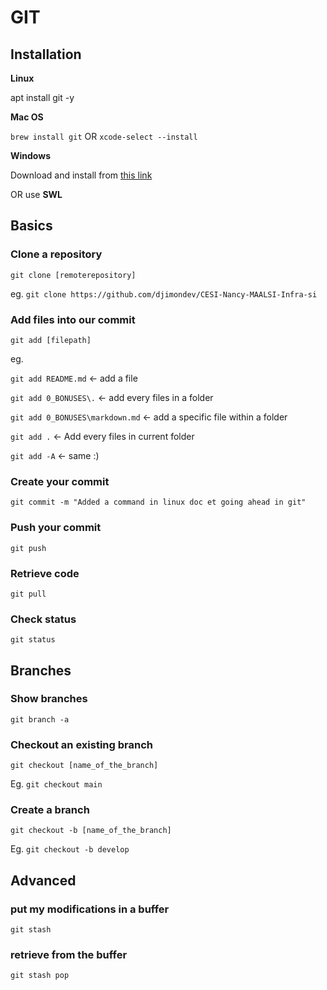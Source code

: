 # GIT

## Installation

**Linux**

apt install git -y

**Mac OS**

`brew install git`
OR
`xcode-select --install`

**Windows**

Download and install from [this link](https://gitforwindows.org/)

OR use **SWL**

## Basics

### Clone a repository

`git clone [remoterepository]`

eg. `git clone https://github.com/djimondev/CESI-Nancy-MAALSI-Infra-si`

### Add files into our commit

`git add [filepath]`

eg.

`git add README.md` <- add a file

`git add 0_BONUSES\.` <- add every files in a folder

`git add 0_BONUSES\markdown.md` <- add a specific file within a folder

`git add .` <- Add every files in current folder

`git add -A` <- same :)

### Create your commit

`git commit -m "Added a command in linux doc et going ahead in git"`

### Push your commit

`git push`

### Retrieve code

`git pull`

### Check status

`git status`

## Branches

### Show branches

`git branch -a`

### Checkout an existing branch

`git checkout [name_of_the_branch]`

Eg.
`git checkout main`

### Create a branch

`git checkout -b [name_of_the_branch]`

Eg.
`git checkout -b develop`

## Advanced

### put my modifications in a buffer

`git stash`

### retrieve from the buffer

`git stash pop`
